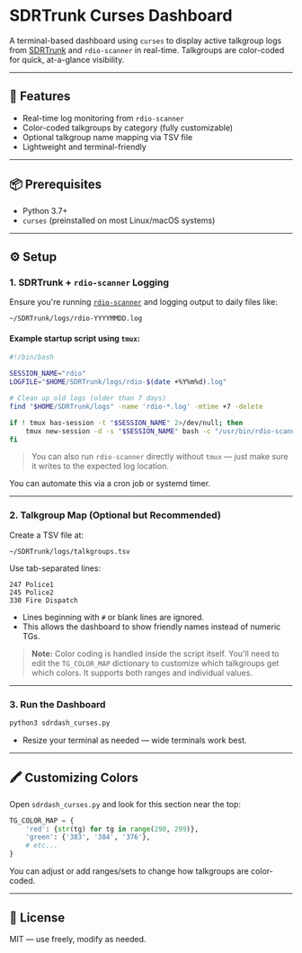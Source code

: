 # SDRTrunk Curses Dashboard

A terminal-based dashboard using `curses` to display active talkgroup logs from [SDRTrunk](https://github.com/DSheirer/sdrtrunk) and `rdio-scanner` in real-time. Talkgroups are color-coded for quick, at-a-glance visibility.

---

## 🚀 Features

- Real-time log monitoring from `rdio-scanner`
- Color-coded talkgroups by category (fully customizable)
- Optional talkgroup name mapping via TSV file
- Lightweight and terminal-friendly

---

## 📦 Prerequisites

- Python 3.7+
- `curses` (preinstalled on most Linux/macOS systems)

---

## ⚙️ Setup

### 1. SDRTrunk + `rdio-scanner` Logging

Ensure you're running [`rdio-scanner`](https://github.com/robotastic/rdio-scanner) and logging output to daily files like:

```
~/SDRTrunk/logs/rdio-YYYYMMDD.log
```

#### Example startup script using `tmux`:

```bash
#!/bin/bash

SESSION_NAME="rdio"
LOGFILE="$HOME/SDRTrunk/logs/rdio-$(date +%Y%m%d).log"

# Clean up old logs (older than 7 days)
find "$HOME/SDRTrunk/logs" -name 'rdio-*.log' -mtime +7 -delete

if ! tmux has-session -t "$SESSION_NAME" 2>/dev/null; then
    tmux new-session -d -s "$SESSION_NAME" bash -c "/usr/bin/rdio-scanner >> \"$LOGFILE\" 2>&1"
fi
```

> You can also run `rdio-scanner` directly without `tmux` — just make sure it writes to the expected log location.

You can automate this via a cron job or systemd timer.

---

### 2. Talkgroup Map (Optional but Recommended)

Create a TSV file at:

```
~/SDRTrunk/logs/talkgroups.tsv
```

Use tab-separated lines:

```
247	Police1
245	Police2
330	Fire Dispatch
```

- Lines beginning with `#` or blank lines are ignored.
- This allows the dashboard to show friendly names instead of numeric TGs.

> **Note:** Color coding is handled inside the script itself. You'll need to edit the `TG_COLOR_MAP` dictionary to customize which talkgroups get which colors. It supports both ranges and individual values.

---

### 3. Run the Dashboard

```bash
python3 sdrdash_curses.py
```

- Resize your terminal as needed — wide terminals work best.

---

## 🖍️ Customizing Colors

Open `sdrdash_curses.py` and look for this section near the top:

```python
TG_COLOR_MAP = {
    'red': {str(tg) for tg in range(290, 299)},
    'green': {'383', '384', '376'},
    # etc...
}
```

You can adjust or add ranges/sets to change how talkgroups are color-coded.

---

## 📄 License

MIT — use freely, modify as needed.
